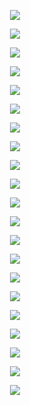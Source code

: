 <p align="center">
  <img src="https://github.com/arham-anwar/SocialMediaAnalytics_GroupProject/blob/final/02_Powerpoint/powerpoint/Slide1.jpeg" >
</p>

<p align="center">
  <img src="https://github.com/arham-anwar/SocialMediaAnalytics_GroupProject/blob/final/02_Powerpoint/powerpoint/Slide2.jpeg" >
</p>

<p align="center">
  <img src="https://github.com/arham-anwar/SocialMediaAnalytics_GroupProject/blob/final/02_Powerpoint/powerpoint/Slide3.jpeg" >
</p>

<p align="center">
  <img src="https://github.com/arham-anwar/SocialMediaAnalytics_GroupProject/blob/final/02_Powerpoint/powerpoint/Slide4.jpeg" >
</p>

<p align="center">
  <img src="https://github.com/arham-anwar/SocialMediaAnalytics_GroupProject/blob/final/02_Powerpoint/powerpoint/Slide5.jpeg" >
</p>

<p align="center">
  <img src="https://github.com/arham-anwar/SocialMediaAnalytics_GroupProject/blob/final/02_Powerpoint/powerpoint/Slide6.jpeg" >
</p>

<p align="center">
  <img src="https://github.com/arham-anwar/SocialMediaAnalytics_GroupProject/blob/final/02_Powerpoint/powerpoint/Slide7.jpeg" >
</p>

<p align="center">
  <img src="https://github.com/arham-anwar/SocialMediaAnalytics_GroupProject/blob/final/02_Powerpoint/powerpoint/Slide8.jpeg" >
</p>

<p align="center">
  <img src="https://github.com/arham-anwar/SocialMediaAnalytics_GroupProject/blob/final/02_Powerpoint/powerpoint/Slide9.jpeg" >
</p>

<p align="center">
  <img src="https://github.com/arham-anwar/SocialMediaAnalytics_GroupProject/blob/final/02_Powerpoint/powerpoint/Slide10.jpeg" >
</p>

<p align="center">
  <img src="https://github.com/arham-anwar/SocialMediaAnalytics_GroupProject/blob/final/02_Powerpoint/powerpoint/Slide11.jpeg" >
</p>

<p align="center">
  <img src="https://github.com/arham-anwar/SocialMediaAnalytics_GroupProject/blob/final/02_Powerpoint/powerpoint/Slide12.jpeg" >
</p>

<p align="center">
  <img src="https://github.com/arham-anwar/SocialMediaAnalytics_GroupProject/blob/final/02_Powerpoint/powerpoint/Slide13.jpeg" >
</p>

<p align="center">
  <img src="https://github.com/arham-anwar/SocialMediaAnalytics_GroupProject/blob/final/02_Powerpoint/powerpoint/Slide14.jpeg" >
</p>

<p align="center">
  <img src="https://github.com/arham-anwar/SocialMediaAnalytics_GroupProject/blob/final/02_Powerpoint/powerpoint/Slide15.jpeg" >
</p>

<p align="center">
  <img src="https://github.com/arham-anwar/SocialMediaAnalytics_GroupProject/blob/final/02_Powerpoint/powerpoint/Slide16.jpeg" >
</p>

<p align="center">
  <img src="https://github.com/arham-anwar/SocialMediaAnalytics_GroupProject/blob/final/02_Powerpoint/powerpoint/Slide17.jpeg" >
</p>

<p align="center">
  <img src="https://github.com/arham-anwar/SocialMediaAnalytics_GroupProject/blob/final/02_Powerpoint/powerpoint/Slide18.jpeg" >
</p>

<p align="center">
  <img src="https://github.com/arham-anwar/SocialMediaAnalytics_GroupProject/blob/final/02_Powerpoint/powerpoint/Slide19.jpeg" >
</p>

<p align="center">
  <img src="https://github.com/arham-anwar/SocialMediaAnalytics_GroupProject/blob/final/02_Powerpoint/powerpoint/Slide20.jpeg" >
</p>

<p align="center">
  <img src="https://github.com/arham-anwar/SocialMediaAnalytics_GroupProject/blob/final/02_Powerpoint/powerpoint/Slide21.jpeg" >
</p>
